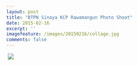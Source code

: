 ```yaml
---
layout: post
title: "BTPN Sinaya KCP Rawamangun Photo Shoot"
date: 2015-02-16
excerpt: ''
imagefeature: /images/20150216/collage.jpg
comments: false
---
```


<a href="{{site.bigimageurl}}/images/20150216/collage.jpg" class="swipebox" title=""><img src="{{site.staticurl}}/static/wait.gif" class="resize js_show loading_image" data-href="/images/20150216/collage.jpg" alt="" /></a>
<noscript><img src="{{site.staticurl}}/s720/images/20150216/collage.jpg" /></noscript>

